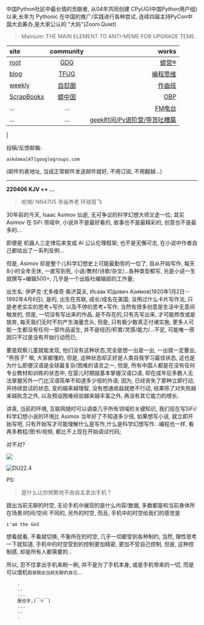 中国Python社区中最长情的贡献者, 从04年共同创建 CPyUG(中国Python用户组)以来,长年为 Pythonic 在中国的推广/实践进行各种尝试, 连续四届主持PyCon中国大会筹办,是大家公认的 "大妈"(Zoom.Quiet)

> Mainium: THE MAIN ELEMENT TO ANTI-MEME FOR UPGRADE TEME.

| site | community | works |
| :-----| :----: | ----: |
| [root](http://zoomquiet.io/) | [GDG](https://blog.zhgdg.org/) | [蟒营®](https://doc.101.camp/) |
| [blog](https://blog.zoomquiet.io/pages/zoomquiet.html) | [TFUG](http://zh.tfug.world/) | [编程思维](https://py.101.camp/) |
| [weekly](http://weekly.pychina.org/) | [自怼圈](https://du.101.camp/) | [作曲班](https://mu.101.camp/) |
| [ScrapBooks](https://zoomquiet.io/collection.html) | [蟒中国](https://pychina.org/) | [OBP](https://zoomquiet.io/obp/index.html) |
| ... | ... | [FM电台](https://fm.101.camp/) |
| ... | ... | [geek时间/Py进阶营/带货吐糟篇](https://fm.101.camp/2020/geek2py-dama.html) 
 |


投稿/反馈邮箱:

    askdama[AT]googlegroups.com

(邮件列表地址, 
当成正常邮件发送邮件就好, 不用订阅, 不用翻越...)



---------------------------------------------------
**220406 KJV ++ ...**


> 呢喃/ NN4705 寺庙养老 环球首飞



30年前的今天, Isaac Asimov 仙逝, 无可争议的科学幻想大师又走一位; 其实 Asimov 在 SiFi 领域中, 小说并不是最好看的, 故事也不是最精彩的, 创意也不是最多的...


即便是 机器人三定律后来变成 AI 公认伦理框架; 也不是无懈可击, 在小说中作者自己都给出了一系列反例...

但是, Asimov 却是整个儿科学幻想史上可能最勤劳的一位了, 自从开始写作, 每天8小时全年无休, 一直写到死, 小说/教材/诗歌/杂文/...各种类型都写, 光是小说一生就撰写+编辑500+, 几乎是一个出版社编辑部的工作量;

出生名: 伊萨克·尤多维奇·奥济莫夫, Исаáк Ю́дович Ази́мов(1920年1月2日－1992年4月6日), 是的, 出生在苏联, 成长/成名在美国; 
没用过什么卡片写作法, 只是老老实实的思考+写作, 以及不停的思考+写作; 当然有很多创意是生活中无意间触发的, 但是, 一切没有写出来的作品, 是不存在的,只有先写出来, 才可能修改或是放弃, 每天我们无时不刻产生海量念头, 但是, 只有极少数真正付诸实施, 更多人可能一生都没有任何一部作品诞生, 并不是经历/积累/灵感/能力/...不足, 可能唯一原因只不过是没有开始行动而已;

要是观察儿童就能发现, 他们没有这种状态,完全是想一出是一出, 一出就一定要出, "熊孩子" 嘛, 大家都懂的, 但是, 这种状态却正好是人类自我学习最佳状态, 这也是为什么即便汉语是全球最复杂/困难的语言之一, 但是, 所有中国人都是在没有任何专业教材和训练的状态中, 在婴儿时期就基本掌握汉语口语, 却在成年后多数人无法掌握另外一门比汉语简单不知道多少倍的外语; 因为, 已经丧失了那种立即行动, 并持续尝试的状态, 变的越来越理智, 没有想通收益就绝不行动, 结果除了对失败越来越执念之外, 以及预设困难经验越来越丰富之外, 再没有其它能力的增长.

讲真, 当前的环境, 互联网随时可以调查几乎所有领域的关键知识, 我们现在写SiFi/科学幻想小说的环境比 Asimox 当年好了不知道多少倍, 如果想写小说, 就立即开始写吧, 只有开始写才可能理解什么是写作,什么是科学幻想写作...编程也一样, 看再多教程/图书/视频, 都比不上现在开始调试代码;

对不对?

![](https://ipic.zoomquiet.top/2022-04-05-zq42-today-card-2204.006.jpeg)



![DU22.4](https://ipic.zoomquiet.top/2022-03-31-220331DU6y_zip.jpg!/fw/420)





PS:
> 是什么让你频繁地不由自主拿出手机？

跳出当前无聊的时空,
无论手机中展现的是什么内容/数据,
多数都是和当前身体所在场景/时间/空间 不同的,
另外的时空,
而且, 手机中的时空给我们的感觉是

    i'am the God

想看就看, 不看就切换,
不象所在的时空, 几乎一切都受到各种制约,
当然,
理性思考一下就知道,
手机中的时空受到的控制更加精密, 更加不受自己控制,
但是, 这种控制感,
却是所有人都需要的...

所以, 
忍不住拿出手机来刷一刷,
并不是为了手机本身, 或是手机带来的一切,
而是可以借机`假装跳出当前无聊的自己`...



```
    .
    ..
    ...
    是也乎,(￣▽￣)
    ...
    ..
    .
```


